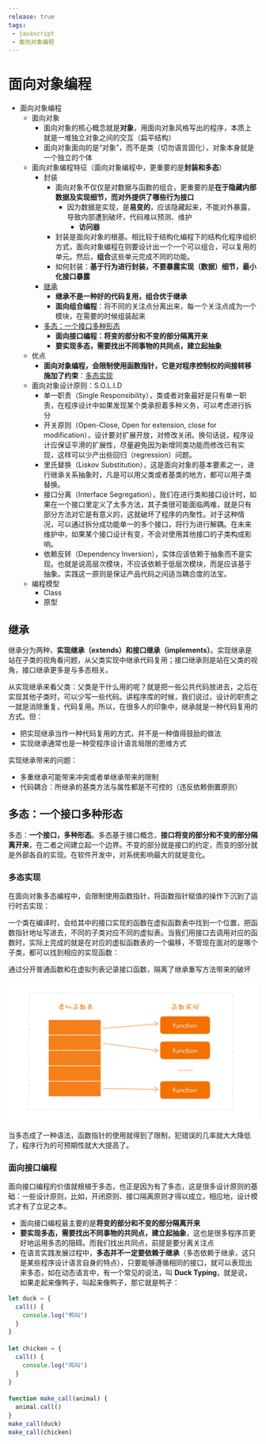 ```yaml
---
release: true
tags:
 - javascript
 - 面向对象编程
---
```


# 面向对象编程  

- 面向对象编程
  - 面向对象
    - 面向对象的核心概念就是**对象**，用面向对象风格写出的程序，本质上就是一堆独立对象之间的交互（扁平结构）
    - 面向对象面向的是“对象”，而不是类（切勿语言固化），对象本身就是一个独立的个体
  - 面向对象编程特征（面向对象编程中，更重要的是**封装和多态**）
    - 封装
      - 面向对象不仅仅是对数据与函数的组合，更重要的是**在于隐藏内部数据及实现细节，而对外提供了哪些行为接口**
        - 因为数据是实现，是**易变的**，应该隐藏起来，不能对外暴露，导致内部遭到破坏，代码难以预测、维护
          - **访问器**
      - 封装是面向对象的根基。相比较于结构化编程下的结构化程序组织方式，面向对象编程在则要设计出一个一个可以组合，可以复用的单元。然后，**组合**这些单元完成不同的功能。
      - 如何封装：**基于行为进行封装，不要暴露实现（数据）细节，最小化接口暴露**
    - [继承](#继承)
      - **继承不是一种好的代码复用，组合优于继承**
      - **面向组合编程**：将不同的关注点分离出来，每一个关注点成为一个模块，在需要的时候组装起来
    - [多态：一个接口多种形态](#多态一个接口多种形态)
      - **面向接口编程：将变的部分和不变的部分隔离开来**
      - **要实现多态，需要找出不同事物的共同点，建立起抽象**
  - 优点
    - **面向对象编程，会限制使用函数指针，它是对程序控制权的间接转移施加了约束**：[多态实现](#多态实现)
  - 面向对象设计原则：S.O.L.I.D
    - 单一职责（Single Responsibility），类或者对象最好是只有单一职责，在程序设计中如果发现某个类承担着多种义务，可以考虑进行拆分
    - 开关原则（Open-Close, Open for extension, close for modification），设计要对扩展开放，对修改关闭。换句话说，程序设计应保证平滑的扩展性，尽量避免因为新增同类功能而修改已有实现，这样可以少产出些回归（regression）问题。
    - 里氏替换（Liskov Substitution），这是面向对象的基本要素之一，进行继承关系抽象时，凡是可以用父类或者基类的地方，都可以用子类替换。
    - 接口分离（Interface Segregation），我们在进行类和接口设计时，如果在一个接口里定义了太多方法，其子类很可能面临两难，就是只有部分方法对它是有意义的，这就破坏了程序的内聚性。对于这种情况，可以通过拆分成功能单一的多个接口，将行为进行解耦。在未来维护中，如果某个接口设计有变，不会对使用其他接口的子类构成影响。
    - 依赖反转（Dependency Inversion），实体应该依赖于抽象而不是实现。也就是说高层次模块，不应该依赖于低层次模块，而是应该基于抽象。实践这一原则是保证产品代码之间适当耦合度的法宝。
  - 编程模型
    - Class
    - 原型

## 继承

继承分为两种，**实现继承（extends）**和**接口继承（implements）**。实现继承是站在子类的视角看问题，从父类实现中继承代码复用；接口继承则是站在父类的视角，接口继承更多是与多态相关。

从实现继承来看父类：父类是干什么用的呢？就是把一些公共代码放进去，之后在实现其他子类时，可以少写一些代码。讲程序库的时候，我们说过，设计的职责之一就是消除重复，代码复用。所以，在很多人的印象中，继承就是一种代码复用的方式。但：

- 把实现继承当作一种代码复用的方式，并不是一种值得鼓励的做法
- 实现继承通常也是一种受程序设计语言局限的思维方式

实现继承带来的问题：

- 多重继承可能带来冲突或者单继承带来的限制
- 代码耦合：所继承的基类方法与属性都是不可控的（违反依赖倒置原则）

## 多态：一个接口多种形态

多态：**一个接口，多种形态**。多态基于接口概念，**接口将变的部分和不变的部分隔离开来**，在二者之间建立起一个边界。不变的部分就是接口的约定，而变的部分就是外部各自的实现。在软件开发中，对系统影响最大的就是变化。

### 多态实现

在面向对象多态编程中，会限制使用函数指针，将函数指针赋值的操作下沉到了运行时去实现：

一个类在编译时，会给其中的接口实现的函数在虚拟函数表中找到一个位置，把函数指针地址写进去，不同的子类对应不同的虚拟表。当我们用接口去调用对应的函数时，实际上完成的就是在对应的虚拟函数表的一个偏移，不管现在面对的是哪个子类，都可以找到相应的实现函数：

通过分开普通函数和在虚拟列表记录接口函数，隔离了继承重写方法带来的破坏

![图 10](./images/1665490375487.png)  

当多态成了一种语法，函数指针的使用就得到了限制，犯错误的几率就大大降低了，程序行为的可预期性就大大提高了。

### 面向接口编程

面向接口编程的价值就根植于多态，也正是因为有了多态，这是很多设计原则的基础：一些设计原则，比如，开闭原则、接口隔离原则才得以成立，相应地，设计模式才有了立足之本。

- 面向接口编程最主要的是**将变的部分和不变的部分隔离开来**
- **要实现多态，需要找出不同事物的共同点，建立起抽象**，这也是很多程序员更好地运用多态的阻碍。而我们找出共同点，前提是要分离关注点
- 在语言实践发展过程中，**多态并不一定要依赖于继承**（多态依赖于继承，这只是某些程序设计语言自身的特点），只要能够遵循相同的接口，就可以表现出来多态，如在动态语言中，有一个常见的说法，叫 **Duck Typing**，就是说，如果走起来像鸭子，叫起来像鸭子，那它就是鸭子：

```js
let duck = {
  call() {
    console.log("鸭叫")
  }
}

let chicken = {
  call() {
    console.log("鸡叫")
  }
}

function make_call(animal) {
  animal.call()
}
make_call(duck)
make_call(chicken)
```